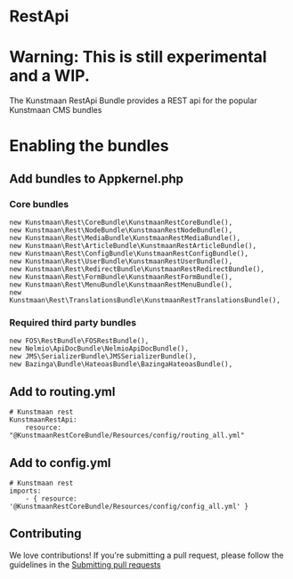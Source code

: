 
RestApi
=====================

# Warning: This is still experimental and a WIP.

The Kunstmaan RestApi Bundle provides a REST api for the popular Kunstmaan CMS bundles

# Enabling the bundles

## Add bundles to Appkernel.php

### Core bundles
```
new Kunstmaan\Rest\CoreBundle\KunstmaanRestCoreBundle(),
new Kunstmaan\Rest\NodeBundle\KunstmaanRestNodeBundle(),
new Kunstmaan\Rest\MediaBundle\KunstmaanRestMediaBundle(),
new Kunstmaan\Rest\ArticleBundle\KunstmaanRestArticleBundle(),
new Kunstmaan\Rest\ConfigBundle\KunstmaanRestConfigBundle(),
new Kunstmaan\Rest\UserBundle\KunstmaanRestUserBundle(),
new Kunstmaan\Rest\RedirectBundle\KunstmaanRestRedirectBundle(),
new Kunstmaan\Rest\FormBundle\KunstmaanRestFormBundle(),
new Kunstmaan\Rest\MenuBundle\KunstmaanRestMenuBundle(),
new Kunstmaan\Rest\TranslationsBundle\KunstmaanRestTranslationsBundle(),
```

### Required third party bundles
```
new FOS\RestBundle\FOSRestBundle(),
new Nelmio\ApiDocBundle\NelmioApiDocBundle(),
new JMS\SerializerBundle\JMSSerializerBundle(),
new Bazinga\Bundle\HateoasBundle\BazingaHateoasBundle(),
```

## Add to routing.yml

```
# Kunstmaan rest
KunstmaanRestApi:
    resource: "@KunstmaanRestCoreBundle/Resources/config/routing_all.yml"
```

## Add to config.yml

```
# Kunstmaan rest
imports:
    - { resource: '@KunstmaanRestCoreBundle/Resources/config/config_all.yml' }
```

## Contributing

We love contributions!
If you're submitting a pull request, please follow the guidelines in the [Submitting pull requests](docs/pull-requests.md)
